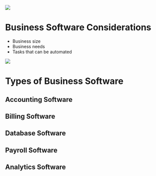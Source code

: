 
![](https://github.com/JonmarCorpuz/SecondBrain/blob/main/Assets/Whitespace.png)

# Business Software Considerations

* Business size
* Business needs
* Tasks that can be automated

![](https://github.com/JonmarCorpuz/SecondBrain/blob/main/Assets/Whitespace.png)

# Types of Business Software

## Accounting Software

## Billing Software

## Database Software

## Payroll Software

## Analytics Software
